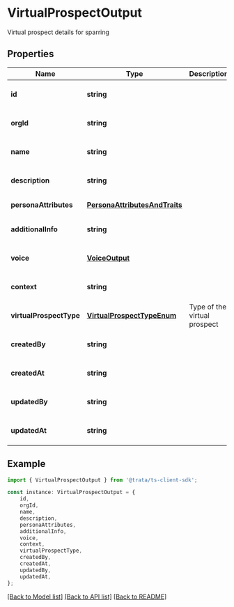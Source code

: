 # VirtualProspectOutput

Virtual prospect details for sparring

## Properties

Name | Type | Description | Notes
------------ | ------------- | ------------- | -------------
**id** | **string** |  | [optional] [default to undefined]
**orgId** | **string** |  | [optional] [default to undefined]
**name** | **string** |  | [optional] [default to undefined]
**description** | **string** |  | [optional] [default to undefined]
**personaAttributes** | [**PersonaAttributesAndTraits**](PersonaAttributesAndTraits.md) |  | [default to undefined]
**additionalInfo** | **string** |  | [optional] [default to undefined]
**voice** | [**VoiceOutput**](VoiceOutput.md) |  | [optional] [default to undefined]
**context** | **string** |  | [optional] [default to undefined]
**virtualProspectType** | [**VirtualProspectTypeEnum**](VirtualProspectTypeEnum.md) | Type of the virtual prospect | [optional] [default to undefined]
**createdBy** | **string** |  | [optional] [default to undefined]
**createdAt** | **string** |  | [optional] [default to undefined]
**updatedBy** | **string** |  | [optional] [default to undefined]
**updatedAt** | **string** |  | [optional] [default to undefined]

## Example

```typescript
import { VirtualProspectOutput } from '@trata/ts-client-sdk';

const instance: VirtualProspectOutput = {
    id,
    orgId,
    name,
    description,
    personaAttributes,
    additionalInfo,
    voice,
    context,
    virtualProspectType,
    createdBy,
    createdAt,
    updatedBy,
    updatedAt,
};
```

[[Back to Model list]](../README.md#documentation-for-models) [[Back to API list]](../README.md#documentation-for-api-endpoints) [[Back to README]](../README.md)
